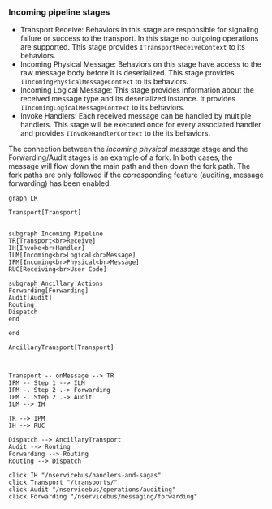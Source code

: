 ### Incoming pipeline stages

* Transport Receive: Behaviors in this stage are responsible for signaling failure or success to the transport. In this stage no outgoing operations are supported. This stage provides `ITransportReceiveContext` to its behaviors.
* Incoming Physical Message: Behaviors on this stage have access to the raw message body before it is deserialized. This stage provides `IIncomingPhysicalMessageContext` to its behaviors.
* Incoming Logical Message: This stage provides information about the received message type and its deserialized instance. It provides `IIncomingLogicalMessageContext` to its behaviors.
* Invoke Handlers: Each received message can be handled by multiple handlers. This stage will be executed once for every associated handler and provides `IInvokeHandlerContext` to the its behaviors.

The connection between the _incoming physical message_ stage and the Forwarding/Audit stages is an example of a fork. In both cases, the message will flow down the main path and then down the fork path. The fork paths are only followed if the corresponding feature (auditing, message forwarding) has been enabled.

```mermaid
graph LR

Transport[Transport]


subgraph Incoming Pipeline
TR[Transport<br>Receive]
IH[Invoke<br>Handler]
ILM[Incoming<br>Logical<br>Message]
IPM[Incoming<br>Physical<br>Message]
RUC[Receiving<br>User Code]

subgraph Ancillary Actions
Forwarding[Forwarding]
Audit[Audit]
Routing
Dispatch
end

end

AncillaryTransport[Transport]



Transport -- onMessage --> TR
IPM -- Step 1 --> ILM
IPM -. Step 2 .-> Forwarding
IPM -. Step 2 .-> Audit
ILM --> IH

TR --> IPM
IH --> RUC

Dispatch --> AncillaryTransport
Audit --> Routing
Forwarding --> Routing
Routing --> Dispatch

click IH "/nservicebus/handlers-and-sagas"
click Transport "/transports/"
click Audit "/nservicebus/operations/auditing"
click Forwarding "/nservicebus/messaging/forwarding"
```
